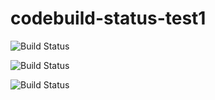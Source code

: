 # codebuild-status-test1

![Build Status](https://codebuild.ap-northeast-1.amazonaws.com/badges?uuid=eyJlbmNyeXB0ZWREYXRhIjoiMFZXdnd1WDBBMXVtM0o0OEZvenpjQm1xQWhRWHZiVUYyQ25XVHR0SE1lT3B6akpJNHBHNERMU2ZmeVZiTW5BWTRpYU9KQ0ZIc0xzUStiR09tQnhwTDBJPSIsIml2UGFyYW1ldGVyU3BlYyI6IktqaXBUVUMvS2FZWkIzZTYiLCJtYXRlcmlhbFNldFNlcmlhbCI6MX0%3D&branch=main)

![Build Status](https://codebuild.ap-northeast-1.amazonaws.com/badges?uuid=eyJlbmNyeXB0ZWREYXRhIjoiMFZXdnd1WDBBMXVtM0o0OEZvenpjQm1xQWhRWHZiVUYyQ25XVHR0SE1lT3B6akpJNHBHNERMU2ZmeVZiTW5BWTRpYU9KQ0ZIc0xzUStiR09tQnhwTDBJPSIsIml2UGFyYW1ldGVyU3BlYyI6IktqaXBUVUMvS2FZWkIzZTYiLCJtYXRlcmlhbFNldFNlcmlhbCI6MX0%3D&branch=main)


![Build Status](https://codebuild.ap-northeast-1.amazonaws.com/badges?uuid=eyJlbmNyeXB0ZWREYXRhIjoicUt6dDFVRWxrcCtiNmdUNTZRSU8zQWRRRlZ2UkUveEg1MTEzVlBhV3FDdFdvaUxMUWxsWXNkM0RZYzQ0bDFXZGZ3V0dXakM1NVNtU0JjaWU2RXhMS3VNPSIsIml2UGFyYW1ldGVyU3BlYyI6Ik1EWGdBSnZRNVhzd3BrNHQiLCJtYXRlcmlhbFNldFNlcmlhbCI6MX0%3D&branch=main)

